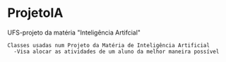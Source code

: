 # ProjetoIA
 UFS-projeto da matéria "Inteligência Artifcial"
    
    Classes usadas num Projeto da Matéria de Inteligência Artificial
      -Visa alocar as atividades de um aluno da melhor maneira possível
